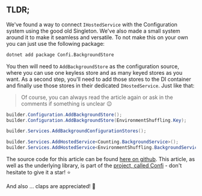 ## TLDR;

We've found a way to connect `IHostedService` with the Configuration system using the good old Singleton. We've also made a small system around it to make it seamless and versatile. To not make this on your own you can just use the following package:

```sh
dotnet add package Confi.BackgroundStore
```

You then will need to `AddBackgroundStore` as the configuration source, where you can use one keyless store and as many keyed stores as you want. As a second step, you'll need to add those stores to the DI container and finally use those stores in their dedicated `IHostedService`. Just like that:

> Of course, you can always read the article again or ask in the comments if something is unclear 😉

```csharp
builder.Configuration.AddBackgroundStore();
builder.Configuration.AddBackgroundStore(EnvironmentShuffling.Key);

builder.Services.AddBackgroundConfigurationStores();

builder.Services.AddHostedService<Counting.BackgroundService>();
builder.Services.AddHostedService<EnvironmentShuffling.BackgroundService>();
```

The source code for this article can be found [here on github](https://github.com/astorDev/confi/tree/main/providers/dotnet/background/playground). This article, as well as the underlying library, is part of the [project, called Confi](https://github.com/astorDev/confi) - don't hesitate to give it a star! ⭐

And also … claps are appreciated! 👏